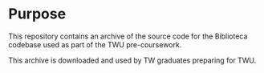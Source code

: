 # Purpose

This repository contains an archive of the source code for the Biblioteca codebase used as part of the TWU pre-coursework.

This archive is downloaded and used by TW graduates preparing for TWU.
